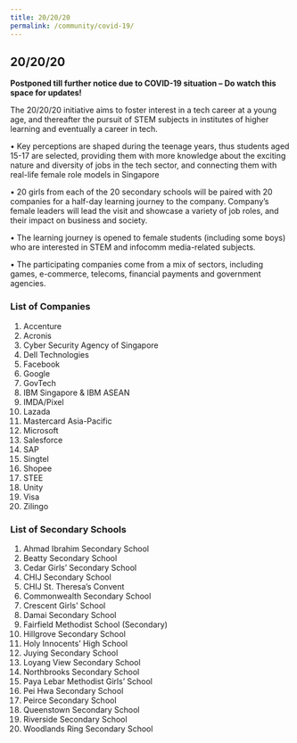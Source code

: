 ```yaml
---
title: 20/20/20
permalink: /community/covid-19/
---
```

<h2>20/20/20</h2>

**Postponed till further notice due to COVID-19 situation – Do watch this space for updates!**

The 20/20/20 initiative aims to foster interest in a tech career at a young age, and thereafter the pursuit of STEM subjects in institutes of higher learning and eventually a career in tech.

•	Key perceptions are shaped during the teenage years, thus students aged 15-17 are selected, providing them with more knowledge about the exciting nature and diversity of jobs in the tech sector, and connecting them with real-life female role models in Singapore

•	20 girls from each of the 20 secondary schools will be paired with 20 companies for a half-day learning journey to the company. Company’s female leaders will lead the visit and showcase a variety of job roles, and their impact on business and society.

•	The learning journey is opened to female students (including some boys) who are interested in STEM and infocomm media-related subjects.

•	The participating companies come from a mix of sectors, including games, e-commerce, telecoms, financial payments and government agencies.

### List of Companies

1.	Accenture
2.	Acronis
3.	Cyber Security Agency of Singapore 
4.	Dell Technologies 
5.	Facebook 
6.	Google 
7.	GovTech
8.	IBM Singapore & IBM ASEAN
9.	IMDA/Pixel
10.	Lazada
11.	Mastercard Asia-Pacific 
12.	Microsoft 
13.	Salesforce
14.	SAP
15.	Singtel
16.	Shopee
17.	STEE
18.	Unity
19.	Visa
20.	Zilingo

### List of Secondary Schools

1.	Ahmad Ibrahim Secondary School
2.	Beatty Secondary School 
3.	Cedar Girls’ Secondary School
4.	CHIJ Secondary School
5.	CHIJ St. Theresa’s Convent
6.	Commonwealth Secondary School
7.	Crescent Girls’ School
8.	Damai Secondary School
9.	Fairfield Methodist School (Secondary)
10.	Hillgrove Secondary School
11.	Holy Innocents’ High School 
12.	Juying Secondary School 
13.	Loyang View Secondary School
14.	Northbrooks Secondary School
15.	Paya Lebar Methodist Girls’ School
16.	Pei Hwa Secondary School
17.	Peirce Secondary School
18.	Queenstown Secondary School 
19.	Riverside Secondary School 
20.	Woodlands Ring Secondary School

